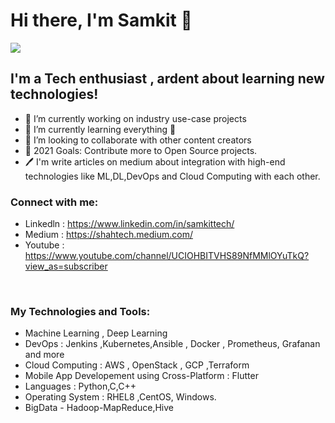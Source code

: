 # Hi there, I'm Samkit 👋
![](https://komarev.com/ghpvc/?username=samkit-jpss)


## I'm a Tech enthusiast , ardent about learning new technologies!
- 🔭 I’m currently working on industry use-case projects  
- 🌱 I’m currently learning everything 🤣
- 👯 I’m looking to collaborate with other content creators
- 🥅 2021 Goals: Contribute more to Open Source projects.
- 🖊️ I'm write articles on medium about integration with high-end technologies like ML,DL,DevOps and Cloud Computing  with each other.

### Connect with me:

- Linkedln : https://www.linkedin.com/in/samkittech/
- Medium : https://shahtech.medium.com/
- Youtube : https://www.youtube.com/channel/UCIOHBITVHS89NfMMlOYuTkQ?view_as=subscriber

<br />

### My Technologies and Tools:

- Machine Learning , Deep Learning 
- DevOps : Jenkins ,Kubernetes,Ansible , Docker , Prometheus, Grafanan and more
- Cloud Computing : AWS , OpenStack , GCP ,Terraform
- Mobile App Developement using Cross-Platform : Flutter 
- Languages : Python,C,C++
- Operating System : RHEL8 ,CentOS, Windows.
- BigData - Hadoop-MapReduce,Hive 



